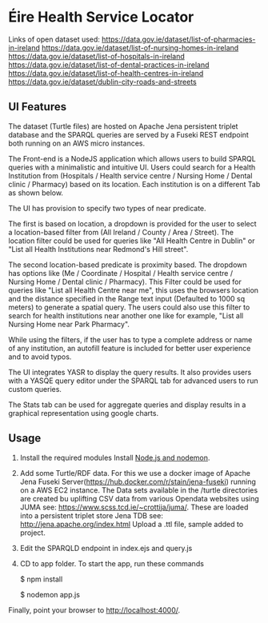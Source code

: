# Éire Health Service Locator

Links of open dataset used:
https://data.gov.ie/dataset/list-of-pharmacies-in-ireland
https://data.gov.ie/dataset/list-of-nursing-homes-in-ireland
https://data.gov.ie/dataset/list-of-hospitals-in-ireland
https://data.gov.ie/dataset/list-of-dental-practices-in-ireland
https://data.gov.ie/dataset/list-of-health-centres-in-ireland
https://data.gov.ie/dataset/dublin-city-roads-and-streets
 
## UI Features
The dataset (Turtle files) are hosted on Apache Jena persistent triplet database and the SPARQL queries are served by a Fuseki REST endpoint both running on an AWS micro instances.

The Front-end is a NodeJS application which allows users to build SPARQL queries with a minimalistic and intuitive UI.
Users could search for a Health Institution from (Hospitals / Health service centre / Nursing Home / Dental clinic / Pharmacy) based on its location. Each institution is on a different Tab as shown below.

The UI has provision to specify two types of near predicate. 

The first is based on location, a dropdown is provided for the user to select a location-based filter from (All Ireland / County / Area / Street). The location filter could be used for queries like "All Health Centre in Dublin" or "List all Health Institutions near Redmond's Hill street".

The second location-based predicate is proximity based. The dropdown has options like (Me / Coordinate / Hospital / Health service centre / Nursing Home / Dental clinic / Pharmacy). This Filter could be used for queries like "List all Health Centre near me", this uses the browsers location and the distance specified in the Range text input (Defaulted to 1000 sq meters) to generate a spatial query. The users could also use this filter to search for health institutions near another one like for example, "List all Nursing Home near Park Pharmacy".

While using the filters, if the user has to type a complete address or name of any institution, an autofill feature is included for better user experience and to avoid typos.

The UI integrates YASR to display the query results. It also provides users with a YASQE query editor under the SPARQL tab for advanced users to run custom queries.

The Stats tab can be used for aggregate queries and display results in a graphical representation using google charts.

## Usage
1) Install the required modules
Install [Node.js and nodemon](http://nodejs.org).

2) Add some Turtle/RDF data. 
For this we use a docker image of Apache Jena Fuseki Server(https://hub.docker.com/r/stain/jena-fuseki) running on a AWS EC2 instance. The Data sets available in the /turtle directories are created bu uplifting CSV data from various Opendata websites using JUMA see: https://www.scss.tcd.ie/~crottija/juma/. These are loaded into a persistent triplet store Jena TDB see: http://jena.apache.org/index.html
Upload a .ttl file, sample added to project.

3) Edit the SPARQLD endpoint in index.ejs and query.js

4) CD to app folder. To start the app, run these commands

    $ npm install
    
    $ nodemon app.js

Finally, point your browser to
[http://localhost:4000/](http://localhost:4000/).
